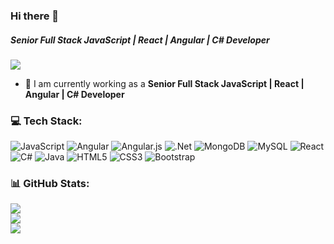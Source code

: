 ### Hi there 👋
##### **Senior Full Stack JavaScript | React | Angular | C# Developer**

[![](https://visitcount.itsvg.in/api?id=michellesdev3&icon=0&color=9)](https://visitcount.itsvg.in)

- 🔭 I am currently working as a **Senior Full Stack JavaScript | React | Angular | C# Developer**

### 💻 Tech Stack:
![JavaScript](https://img.shields.io/badge/javascript-%23323330.svg?style=flat&logo=javascript&logoColor=%23F7DF1E) ![Angular](https://img.shields.io/badge/angular-%23DD0031.svg?style=flat&logo=angular&logoColor=white) ![Angular.js](https://img.shields.io/badge/angular.js-%23E23237.svg?style=flat&logo=angularjs&logoColor=white) ![.Net](https://img.shields.io/badge/.NET-5C2D91?style=flat&logo=.net&logoColor=white) ![MongoDB](https://img.shields.io/badge/MongoDB-%234ea94b.svg?style=flat&logo=mongodb&logoColor=white) ![MySQL](https://img.shields.io/badge/mysql-%2300f.svg?style=flat&logo=mysql&logoColor=white) ![React](https://img.shields.io/badge/react-%2320232a.svg?style=flat&logo=react&logoColor=%2361DAFB) ![C#](https://img.shields.io/badge/c%23-%23239120.svg?style=flat&logo=c-sharp&logoColor=white) ![Java](https://img.shields.io/badge/java-%23ED8B00.svg?style=flat&logo=java&logoColor=white) ![HTML5](https://img.shields.io/badge/html5-%23E34F26.svg?style=flat&logo=html5&logoColor=white) ![CSS3](https://img.shields.io/badge/css3-%231572B6.svg?style=flat&logo=css3&logoColor=white) ![Bootstrap](https://img.shields.io/badge/bootstrap-%23563D7C.svg?style=flat&logo=bootstrap&logoColor=white)
### 📊 GitHub Stats:
![](https://github-readme-stats.vercel.app/api?username=michellesdev3&theme=radical&hide_border=false&include_all_commits=true&count_private=false)<br/>
![](https://github-readme-streak-stats.herokuapp.com/?user=michellesdev3&theme=radical&hide_border=false)<br/>
![](https://github-readme-stats.vercel.app/api/top-langs/?username=michellesdev3&theme=radical&hide_border=false&include_all_commits=true&count_private=false&layout=compact)

